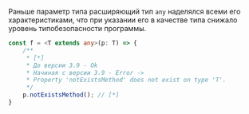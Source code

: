 Раньше параметр типа расширяющий тип `any` наделялся всеми его характеристиками, что при указании его в качестве типа снижало уровень типобезопасности программы. 

`````typescript
const f = <T extends any>(p: T) => {
    /**
     * [*]
     * До версии 3.9 - Ok
     * Начиная с версии 3.9 - Error ->
     * Property 'notExistsMethod' does not exist on type 'T'.
     */
    p.notExistsMethod(); // [*]
}
`````